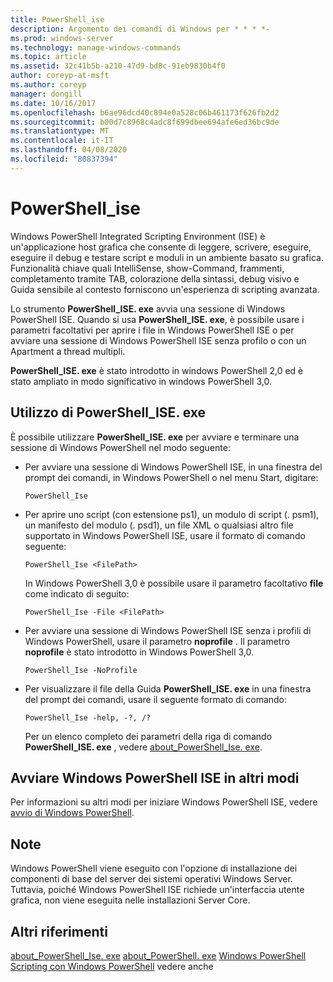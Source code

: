 ```yaml
---
title: PowerShell_ise
description: Argomento dei comandi di Windows per * * * *-
ms.prod: windows-server
ms.technology: manage-windows-commands
ms.topic: article
ms.assetid: 32c41b5b-a210-47d9-bd8c-91eb9830b4f0
author: coreyp-at-msft
ms.author: coreyp
manager: dongill
ms.date: 10/16/2017
ms.openlocfilehash: b6ae96dcd40c894e0a528c06b461173f626fb2d2
ms.sourcegitcommit: b00d7c8968c4adc8f699dbee694afe6ed36bc9de
ms.translationtype: MT
ms.contentlocale: it-IT
ms.lasthandoff: 04/08/2020
ms.locfileid: "80837394"
---
```

# <a name="powershell_ise"></a>PowerShell_ise



Windows PowerShell Integrated Scripting Environment (ISE) è un'applicazione host grafica che consente di leggere, scrivere, eseguire, eseguire il debug e testare script e moduli in un ambiente basato su grafica. Funzionalità chiave quali IntelliSense, show-Command, frammenti, completamento tramite TAB, colorazione della sintassi, debug visivo e Guida sensibile al contesto forniscono un'esperienza di scripting avanzata.

Lo strumento **PowerShell_ISE. exe** avvia una sessione di Windows PowerShell ISE. Quando si usa **PowerShell_ISE. exe**, è possibile usare i parametri facoltativi per aprire i file in Windows PowerShell ISE o per avviare una sessione di Windows PowerShell ISE senza profilo o con un Apartment a thread multipli.

**PowerShell_ISE. exe** è stato introdotto in windows PowerShell 2,0 ed è stato ampliato in modo significativo in windows PowerShell 3,0.

## <a name="using-powershell_iseexe"></a>Utilizzo di PowerShell_ISE. exe

È possibile utilizzare **PowerShell_ISE. exe** per avviare e terminare una sessione di Windows PowerShell nel modo seguente:
- Per avviare una sessione di Windows PowerShell ISE, in una finestra del prompt dei comandi, in Windows PowerShell o nel menu Start, digitare:  
  ```
  PowerShell_Ise
  ```  
- Per aprire uno script (con estensione ps1), un modulo di script (. psm1), un manifesto del modulo (. psd1), un file XML o qualsiasi altro file supportato in Windows PowerShell ISE, usare il formato di comando seguente:  
  ```
  PowerShell_Ise <FilePath>
  ```  
  In Windows PowerShell 3,0 è possibile usare il parametro facoltativo **file** come indicato di seguito:  
  ```
  PowerShell_Ise -File <FilePath>
  ```  
- Per avviare una sessione di Windows PowerShell ISE senza i profili di Windows PowerShell, usare il parametro **noprofile** . Il parametro **noprofile** è stato introdotto in Windows PowerShell 3,0.  
  ```
  PowerShell_Ise -NoProfile
  ```  
- Per visualizzare il file della Guida **PowerShell_ISE. exe** in una finestra del prompt dei comandi, usare il seguente formato di comando:  
  ```
  PowerShell_Ise -help, -?, /?
  ```  
  Per un elenco completo dei parametri della riga di comando **PowerShell_ISE. exe** , vedere [about_PowerShell_Ise. exe](https://go.microsoft.com/fwlink/?LinkId=256512).

## <a name="start-windows-powershell-ise-in-other-ways"></a>Avviare Windows PowerShell ISE in altri modi

Per informazioni su altri modi per iniziare Windows PowerShell ISE, vedere [avvio di Windows PowerShell](https://go.microsoft.com/fwlink/?LinkID=135259).

## <a name="remarks"></a>Note

Windows PowerShell viene eseguito con l'opzione di installazione dei componenti di base del server dei sistemi operativi Windows Server. Tuttavia, poiché Windows PowerShell ISE richiede un'interfaccia utente grafica, non viene eseguita nelle installazioni Server Core.

## <a name="additional-references"></a>Altri riferimenti

[about_PowerShell_Ise. exe](https://go.microsoft.com/fwlink/?LinkId=256512)
[about_PowerShell. exe](https://go.microsoft.com/fwlink/?LinkID=113439)
[Windows PowerShell](https://go.microsoft.com/fwlink/?LinkID=107116)
[Scripting con Windows PowerShell](https://technet.microsoft.com/scriptcenter/dd742419) vedere anche